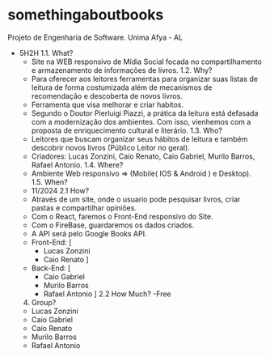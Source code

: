 # somethingaboutbooks
Projeto de Engenharia de Software. Unima Afya - AL
- 5H2H
  1.1. What?
    - Site na WEB responsivo de Mídia Social focada no compartilhamento e
      armazenamento de informações de livros.
  1.2. Why?
    - Para oferecer aos leitores ferramentas para organizar suas listas de leitura de
      forma costumizada além de mecanismos de recomendação e descoberta de novos livros.
    - Ferramenta que visa melhorar e criar habitos.
    - Segundo o Doutor Pierluigi Piazzi, a prática da leitura está defasada com a modernização
      dos ambientes. Com isso, vienhemos com a proposta de enriquecimento cultural e literário.
  1.3. Who?
    - Leitores que buscam organizar seus hábitos de leitura e também descobrir
      novos livros (Público Leitor no geral).
    - Criadores: Lucas Zonzini, Caio Renato, Caio Gabriel, Murilo Barros, Rafael Antonio.
  1.4. Where?
    - Ambiente Web responsivo => (Mobile( IOS & Android ) e Desktop).
  1.5. When?
    - 11/2024
  2.1 How?
    - Através de um site, onde o usuario pode pesquisar livros, criar pastas e
      compartilhar opiniões.
    - Com o React, faremos o Front-End responsivo do Site.
    - Com o FireBase, guardaremos os dados criados.
    - A API será pelo Google Books API.
    - Front-End: [
        - Lucas Zonzini
        - Caio Renato
      ]
    - Back-End: [
        - Caio Gabriel
        - Murilo Barros
        - Rafael Antonio
      ]
  2.2 How Much?
    -Free
  4. Group?
    - Lucas Zonzini
    - Caio Gabriel
    - Caio Renato
    - Murilo Barros
    - Rafael Antonio
